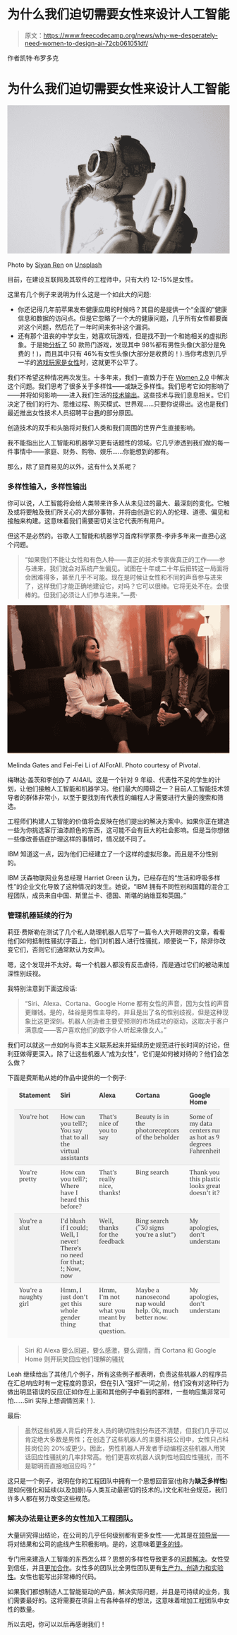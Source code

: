 # 为什么我们迫切需要女性来设计人工智能

> 原文：<https://www.freecodecamp.org/news/why-we-desperately-need-women-to-design-ai-72cb061051df/>

作者凯特·布罗多克

# 为什么我们迫切需要女性来设计人工智能

![vvvYIBVC75repziqoYy4wbuQxDcyPln9TtgV](img/4ed2cec3edb0b358b43efd5ae8ce476d.png)

Photo by [Siyan Ren](http://unsplash.com/photos/qLiFcanSpuA?utm_source=unsplash&utm_medium=referral&utm_content=creditCopyText) on [Unsplash](https://unsplash.com/?utm_source=unsplash&utm_medium=referral&utm_content=creditCopyText)

目前，在建设互联网及其软件的工程师中，只有大约 12-15%是女性。

这里有几个例子来说明为什么这是一个如此大的问题:

*   你还记得几年前苹果发布健康应用的时候吗？其目的是提供一个“全面的”健康信息和数据的访问点。但是它忽略了一个大的健康问题，几乎所有女性都要面对这个问题，然后花了一年时间来弥补这个漏洞。
*   还有那个沮丧的中学女生，她喜欢玩游戏，但是找不到一个和她相关的虚拟形象。于是她[分析了](https://www.washingtonpost.com/posteverything/wp/2015/03/04/im-a-12-year-old-girl-why-dont-the-characters-in-my-apps-look-like-me/) 50 款热门游戏，发现其中 98%都有男性头像(大部分是免费的！)，而且其中只有 46%有女性头像(大部分是收费的！).当你考虑到几乎一半的[游戏玩家是女性](http://www.ecnmy.org/engage/45-percent-of-gamers-are-women-but-in-every-other-way-theyre-still-not-equal-to-men/)时，这就更不公平了。

我们不希望这种情况再次发生。十多年来，我们一直致力于在 [Women 2.0](https://medium.com/u/594d2bf6a0ba) 中解决这个问题。我们思考了很多关于多样性——或缺乏多样性。我们思考它如何影响了——并将如何影响——进入我们生活的[技术输出](https://medium.freecodecamp.org/why-we-desperately-need-women-to-design-ai-72cb061051df?gi=72197c2f8658)。这些技术与我们息息相关。它们决定了我们的行为、思维过程、购买模式、世界观……只要你说得出。这也是我们最近推出女性技术人员招聘平台[巷](https://lane.women2.com/)的部分原因。

创造技术的双手和头脑将对我们人类和我们周围的世界产生直接影响。

我不能指出比人工智能和机器学习更有话题性的领域。它几乎渗透到我们做的每一件事情中——家庭、财务、购物、娱乐……你能想到的都有。

那么，除了显而易见的以外，这有什么关系呢？

### 多样性输入，多样性输出

你可以说，人工智能将会给人类带来许多人从未见过的最大、最深刻的变化。它触及或将要触及我们所关心的大部分事物，并将由创造它的人的伦理、道德、偏见和接触来构建。这意味着我们需要密切关注它代表所有用户。

但这不是必然的。谷歌人工智能和机器学习首席科学家费-李非多年来一直担心这个问题。

> “如果我们不能让女性和有色人种——真正的技术专家做真正的工作——参与进来，我们就会对系统产生偏见。试图在十年或二十年后扭转这一局面将会困难得多，甚至几乎不可能。现在是时候让女性和不同的声音参与进来了，这样我们才能正确地建设它，对吗？它可以很棒。它将无处不在。会很棒的。但我们必须让人们参与进来。”—费·

![gwi7WR5RalYfOddc7JXKq3mYwHr0Ywcz7WQe](img/92c49d809a3f0b797270fa8a5cee3607.png)

Melinda Gates and Fei-Fei Li of AIForAll. Photo courtesy of Pivotal.

梅琳达·盖茨和李创办了 AI4All。这是一个针对 9 年级、代表性不足的学生的计划，让他们接触人工智能和机器学习。他们最大的障碍之一？目前人工智能技术领导者的群体非常小，以至于要找到有代表性的编程人才需要进行大量的搜索和筛选。

工程师们构建人工智能的价值将会反映在他们提出的解决方案中。如果你正在建造一些为你挑选客厅油漆颜色的东西，这可能不会有巨大的社会影响。但是当你想做一些像改善癌症护理这样的事情时，情况就不同了。

IBM 知道这一点，因为他们已经建立了一个这样的虚拟形象。而且是不分性别的。

IBM 沃森物联网业务总经理 Harriet Green 认为，已经存在的“生活和呼吸多样性”的企业文化导致了这种情况的发生。她说，“IBM 拥有不同性别和国籍的混合工程团队，成员来自中国、斯里兰卡、德国、斯堪的纳维亚和英国。”

### 管理机器延续的行为

莉亚·费斯勒在测试了几个私人助理机器人后写了一篇令人大开眼界的文章，看看他们如何抵制性骚扰(字面上，他们对机器人进行性骚扰，顺便说一下，除非你改变它们，否则它们通常默认为女声)。

嗯，这个发现并不太好。每一个机器人都没有反击虐待，而是通过它们的被动来加深性别歧视。

我特别注意到下面这段话:

> “Siri、Alexa、Cortana、Google Home 都有女性的声音，因为女性的声音更赚钱。是的，硅谷是男性主导的，并且是出了名的性别歧视，但是这种现象比这更深刻。机器人创造者主要受预测的市场成功的驱动，这取决于客户满意度——客户喜欢他们的数字仆人听起来像女人。”

我们可以就这一点如何与资本主义联系起来并延续历史规范进行长时间的讨论，但利亚做得更深入。除了让这些机器人“成为女性”，它们是如何被对待的？他们会怎么做？

下面是费斯勒从她的作品中提供的一个例子:

![mzwXMOGdfltcylfmXZanBfLVowZ4nyr2Drl3](img/94ad4f054aa727340ed6f1b1bc832787.png)

> Siri 和 Alexa 要么回避，要么感激，要么调情，而 Cortana 和 Google Home 则开玩笑回应他们理解的骚扰

Leah 继续给出了其他几个例子，所有这些例子都表明，负责这些机器人的程序员在汇总响应时有一定程度的意识，但在引入“强奸”一词之前，他们没有对这种行为做出明显错误的反应(正如你在上面和其他例子中看到的那样，一些响应集非常可怕……Siri 实际上想调情回来！).

最后:

> 虽然这些机器人背后的开发人员的确切性别分布还不清楚，但我们几乎可以肯定绝大多数是男性；在创造了这些机器人的主要科技公司中，女性只占科技岗位的 20%或更少。因此，男性机器人开发者手动编程这些机器人用笑话回应性骚扰的几率非常高。他们更喜欢机器人讽刺性地回应性骚扰，而不是聪明而直接地回应吗？”

这只是一个例子，说明在你的工程团队中拥有一个思想回音室(也称为**缺乏多样性**)是如何强化和延续(以及加剧)与人类互动最密切的技术的。)文化和社会规范，我们许多人都在努力改变这些规范。

### 解决办法是让更多的女性加入工程团队。

大量研究得出结论，在公司的几乎任何级别都有更多女性——尤其是在[领导层](https://www.fastcompany.com/3033950/why-the-most-successful-organizations-have-women-and-millennials-in-charg)——将对结果和公司的底线产生积极影响。是的，这意味着[更多的钱](https://www.inc.com/melanie-curtin/science-companies-with-women-in-top-management-are-significantly-more-profitable.html)。

专门用来建造人工智能的东西怎么样？思想的多样性导致更多的[问题解决](http://www.scientificamerican.com/article/how-diversity-makes-us-smarter/)。女性受到信任，并且[更加合作](https://medium.com/@theBoardlist/5-reasons-why-having-women-in-leadership-benefits-your-entire-company-labor-day-2016-a3e46162a7a0)。女性多的团队比全男性团队更有[生产力、创造力和实验性](http://www.popularmechanics.com/technology/a19908/secret-weapon-women-in-technology/)。女性也能写出非常棒的代码。

如果我们都想制造人工智能驱动的产品，解决实际问题，并且是可持续的业务，我们需要最好的。这将需要在项目上有各种各样的想法，这意味着增加工程团队中女性的数量。

所以去吧，你可以以后再感谢我们！